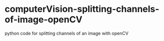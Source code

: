 # computerVision-splitting-channels-of-image-openCV
python code for splitting channels of an image with openCV 
